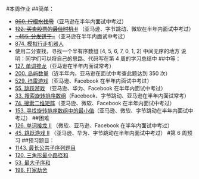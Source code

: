 #本周作业
##简单：
* [~~860. 柠檬水找零~~](https://leetcode-cn.com/problems/lemonade-change/)（亚马逊在半年内面试中考过）
* [~~122. 买卖股票的最佳时机 II~~](https://leetcode-cn.com/problems/best-time-to-buy-and-sell-stock-ii/) （亚马逊、字节跳动、微软在半年内面试中考过）
* [~~~455. 分发饼干~~~](https://leetcode-cn.com/problems/assign-cookies/)（亚马逊在半年内面试中考过）
* [874. 模拟行走机器人](https://leetcode-cn.com/problems/walking-robot-simulation/)
* 使用二分查找，寻找一个半有序数组 [4, 5, 6, 7, 0, 1, 2] 中间无序的地方
说明：同学们可以将自己的思路、代码写在第 4 周的学习总结中
##中等：
* [127. 单词接龙](https://leetcode-cn.com/problems/word-ladder)（亚马逊在半年内面试常考）
* [200. 岛屿数量](https://leetcode-cn.com/problems/number-of-islands/)（近半年内，亚马逊在面试中考查此题达到 350 次）
* [529. 扫雷游戏](https://leetcode-cn.com/problems/minesweeper/description/)（亚马逊、Facebook 在半年内面试中考过）
* [55. 跳跃游戏](https://leetcode-cn.com/problems/jump-game/) （亚马逊、华为、Facebook 在半年内面试中考过）
* [33. 搜索旋转排序数组](https://leetcode-cn.com/problems/search-in-rotated-sorted-array/)（Facebook、字节跳动、亚马逊在半年内面试常考）
* [74. 搜索二维矩阵](https://leetcode-cn.com/problems/search-a-2d-matrix/)（亚马逊、微软、Facebook 在半年内面试中考过）
* [153. 寻找旋转排序数组中的最小值](https://leetcode-cn.com/problems/find-minimum-in-rotated-sorted-array/)（亚马逊、微软、字节跳动在半年内面试中考过）
##困难
* [126. 单词接龙 II](https://leetcode-cn.com/problems/word-ladder-ii/description/) （微软、亚马逊、Facebook 在半年内面试中考过）
* [45. 跳跃游戏 II](https://leetcode-cn.com/problems/jump-game-ii/) （亚马逊、华为、字节跳动在半年内面试中考过）
#第 6 周预习
##预习题目：
* [1143. 最长公共子序列题目](https://leetcode-cn.com/problems/longest-common-subsequence/)
* [120. 三角形最小路径和](https://leetcode-cn.com/problems/triangle/description/)
* [53. 最大子序和](https://leetcode-cn.com/problems/maximum-subarray/)
* [198. 打家劫舍](https://leetcode-cn.com/problems/house-robber/)